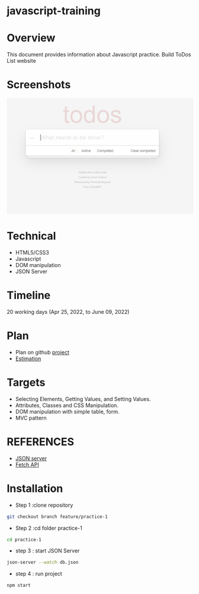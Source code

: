 # javascript-training

# Overview
This document provides information about Javascript practice. Build ToDos List website

# Screenshots
![Screenshot](./practice-1/src/assets/image/todo.png)

# Technical
- HTML5/CSS3
- Javascript
- DOM manipulation
- JSON Server

# Timeline		
20 working days (Apr 25, 2022, to June 09, 2022)

# Plan
- Plan on github [project](https://github.com/Thaoha11/javascript-training/projects/1)
- [Estimation](https://docs.google.com/document/d/1K8svZLWJDcqze2Bgd8Tdpe5QSXnK2s2J/edit)

# Targets
- Selecting Elements, Getting Values, and Setting Values.
- Attributes, Classes and CSS Manipulation.
- DOM manipulation with simple table, form.
- MVC pattern

# REFERENCES
- [JSON server](https://github.com/typicode/json-server)
- [Fetch API](https://developer.mozilla.org/en-US/docs/Web/API/Fetch_API/Using_Fetch)

# Installation
- Step 1 :clone repository
```bash
git checkout branch feature/practice-1
```
- Step 2 :cd folder practice-1
```bash
cd practice-1
```
- step 3 : start JSON Server
```bash
json-server --watch db.json
```
- step 4 : run project
```bash
npm start
```
